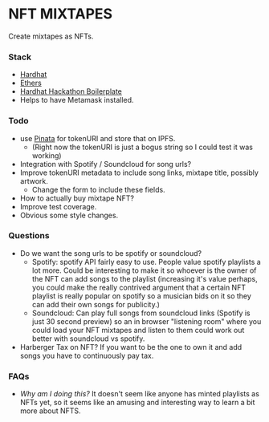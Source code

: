 # NFT MIXTAPES
Create mixtapes as NFTs.

### Stack
- [Hardhat](https://hardhat.org/)
- [Ethers](https://docs.ethers.io/v5/)
- [Hardhat Hackathon Boilerplate](https://github.com/nomiclabs/hardhat-hackathon-boilerplate)
- Helps to have Metamask installed.

### Todo
- use [Pinata](https://pinata.cloud/) for tokenURI and store that on IPFS.
    - (Right now the tokenURI is just a bogus string so I could test it was working)
- Integration with Spotify / Soundcloud for song urls?
- Improve tokenURI metadata to include song links, mixtape title, possibly artwork.
    - Change the form to include these fields.
- How to actually buy mixtape NFT?
- Improve test coverage.
- Obvious some style changes.

### Questions
- Do we want the song urls to be spotify or soundcloud?
    - Spotify: spotify API fairly easy to use. People value spotify playlists a lot more. Could be interesting to make it so whoever is the owner of the NFT can add songs to the playlist (increasing it's value perhaps, you could make the really contrived argument that a certain NFT playlist is really popular on spotify so a musician bids on it so they can add their own songs for publicity.)
    - Soundcloud: Can play full songs from soundcloud links (Spotify is just 30 second preview) so an in browser "listening room" where you could load your NFT mixtapes and listen to them could work out better with soundcloud vs spotify.
- Harberger Tax on NFT? If you want to be the one to own it and add songs you have to continuously pay tax.

### FAQs
- _Why am I doing this?_
It doesn't seem like anyone has minted playlists as NFTs yet, so it seems like an amusing and interesting way to learn a bit more about NFTS.
